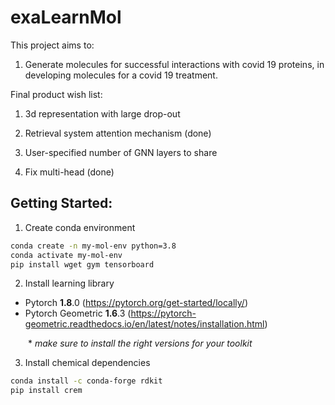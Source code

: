 # exaLearnMol

This project aims to:

1. Generate molecules for successful interactions with covid 19 proteins, in developing molecules for a covid 19 treatment.

Final product wish list:

1. 3d representation with large drop-out

2. Retrieval system attention mechanism (done)

3. User-specified number of GNN layers to share

4. Fix multi-head (done)

## Getting Started:
1. Create conda environment
```bash
conda create -n my-mol-env python=3.8
conda activate my-mol-env
pip install wget gym tensorboard
```
2. Install learning library
- Pytorch **1.8**.0 (https://pytorch.org/get-started/locally/)
- Pytorch Geometric **1.6**.3 (https://pytorch-geometric.readthedocs.io/en/latest/notes/installation.html)

  \* *make sure to install the right versions for your toolkit*

3. Install chemical dependencies
```bash
conda install -c conda-forge rdkit
pip install crem
```
